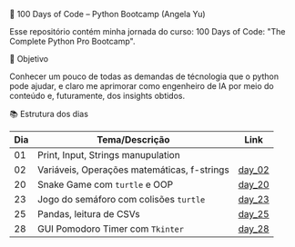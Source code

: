 🐍 100 Days of Code – Python Bootcamp (Angela Yu)

Esse repositório contém minha jornada do curso: 100 Days of Code: "The Complete Python Pro Bootcamp".

🚀 Objetivo

Conhecer um pouco de todas as demandas de técnologia que o python pode ajudar, e claro me aprimorar como engenheiro de IA por meio do conteúdo e, futuramente, dos insights obtidos.

📚 Estrutura dos dias

| Dia | Tema/Descrição | Link |
|-----|----------------|------|
| 01  | Print, Input, Strings manupulation|
| 02  | Variáveis, Operações matemáticas, f-strings | [day_02](day_02) |
| 20  | Snake Game com `turtle` e OOP | [day_20](day_20_snake_game) |
| 23  | Jogo do semáforo com colisões `turtle` | [day_23](day_23_turtle_crossing_start) |
| 25  | Pandas, leitura de CSVs | [day_25](day_25_csv_data_pandas) |
| 28  | GUI Pomodoro Timer com `Tkinter` | [day_28](day_28_tkinter_dynamic_pomodoro_gui) |
